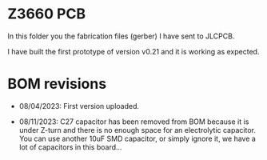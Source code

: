 # Z3660 PCB

In this folder you the fabrication files (gerber) I have sent to JLCPCB.

I have built the first prototype of version v0.21 and it is working as expected.

# BOM revisions

 * 08/04/2023: First version uploaded.

 * 08/11/2023: C27 capacitor has been removed from BOM because it is under Z-turn and there is no enough space for an electrolytic capacitor. You can use another 10uF SMD capacitor, or simply ignore it, we have a lot of capacitors in this board...